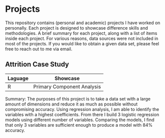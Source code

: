 # Projects
This repository contains (personal and academic) projects I have worked on personally. Each project is designed to showcase difference skills and methodologies. A brief summary for each project, along with a list of items inside each project. For various reasons, data sources were not included in most of the projects. If you would like to obtain a given data set, please feel free to reach out to me via email.

## Attrition Case Study
Laguage | Showcase
------- | ------------
R | Primary Component Analysis

Summary: The purposes of this project is to take a data set with a large amount of dimensions and reduce it as much as possible without compromising accuracy. Using regression analysis, I am able to identify the variables with a highest coefficients. From there I build 3 logistic regression models using different number of variables. Comparing the models, I find that only 3 variables are sufficient enough to produce a model with 84% accuracy.

